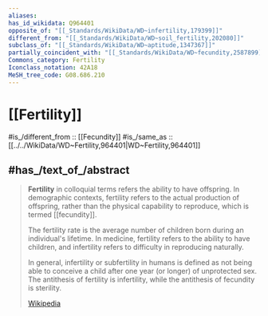 ```yaml
---
aliases:
has_id_wikidata: Q964401
opposite_of: "[[_Standards/WikiData/WD~infertility,179399]]"
different_from: "[[_Standards/WikiData/WD~soil_fertility,202080]]"
subclass_of: "[[_Standards/WikiData/WD~aptitude,1347367]]"
partially_coincident_with: "[[_Standards/WikiData/WD~fecundity,2587899]]"
Commons_category: Fertility
Iconclass_notation: 42A18
MeSH_tree_code: G08.686.210
---
```


# [[Fertility]] 

#is_/different_from :: [[Fecundity]]
#is_/same_as :: [[../../WikiData/WD~Fertility,964401|WD~Fertility,964401]] 

## #has_/text_of_/abstract 

> **Fertility** in colloquial terms refers the ability to have offspring. 
> In demographic contexts, fertility refers to the actual production of offspring, 
> rather than the physical capability to reproduce, which is termed [[fecundity]]. 
> 
> The fertility rate is the average number of children born during an individual's lifetime. 
> In medicine, fertility refers to the ability to have children, 
> and infertility refers to difficulty in reproducing naturally. 
> 
> In general, infertility or subfertility in humans is defined as 
> not being able to conceive a child after one year (or longer) of unprotected sex. 
> The antithesis of fertility is infertility, while the antithesis of fecundity is sterility.
>
> [Wikipedia](https://en.wikipedia.org/wiki/Fertility) 

